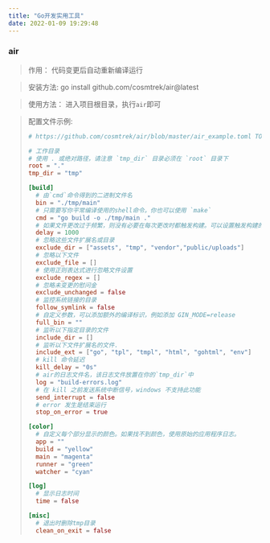 ```yaml
---
title: "Go开发实用工具"
date: 2022-01-09 19:29:48
---
```


### air

>  作用： 代码变更后自动重新编译运行

> 安装方法:   go install github.com/cosmtrek/air@latest

> 使用方法： 进入项目根目录，执行`air`即可

> 配置文件示例: 
>
> ```toml
> # https://github.com/cosmtrek/air/blob/master/air_example.toml TOML 格式的配置文件
> 
> # 工作目录
> # 使用 . 或绝对路径，请注意 `tmp_dir` 目录必须在 `root` 目录下
> root = "."
> tmp_dir = "tmp"
> 
> [build]
>   # 由`cmd`命令得到的二进制文件名
>   bin = "./tmp/main"
>   # 只需要写你平常编译使用的shell命令。你也可以使用 `make`
>   cmd = "go build -o ./tmp/main ."
>   # 如果文件更改过于频繁，则没有必要在每次更改时都触发构建。可以设置触发构建的延迟时间
>   delay = 1000
>   # 忽略这些文件扩展名或目录
>   exclude_dir = ["assets", "tmp", "vendor","public/uploads"]
>   # 忽略以下文件
>   exclude_file = []
>   # 使用正则表达式进行忽略文件设置
>   exclude_regex = []
>   # 忽略未变更的慰问金
>   exclude_unchanged = false
>   # 监控系统链接的目录
>   follow_symlink = false
>   # 自定义参数，可以添加额外的编译标识，例如添加 GIN_MODE=release
>   full_bin = ""
>   # 监听以下指定目录的文件
>   include_dir = []
>   # 监听以下文件扩展名的文件.
>   include_ext = ["go", "tpl", "tmpl", "html", "gohtml", "env"]
>   # kill 命令延迟
>   kill_delay = "0s"
>   # air的日志文件名，该日志文件放置在你的`tmp_dir`中
>   log = "build-errors.log"
>   # 在 kill 之前发送系统中断信号，windows 不支持此功能
>   send_interrupt = false
>   # error 发生是结束运行
>   stop_on_error = true
> 
> [color]
>   # 自定义每个部分显示的颜色。如果找不到颜色，使用原始的应用程序日志。
>   app = ""
>   build = "yellow"
>   main = "magenta"
>   runner = "green"
>   watcher = "cyan"
> 
> [log]
>   # 显示日志时间
>   time = false
> 
> [misc]
>   # 退出时删除tmp目录
>   clean_on_exit = false
> ```
>
> 
